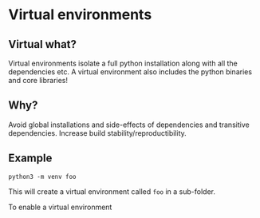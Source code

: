 # Virtual environments

## Virtual what?

Virtual environments isolate a full python installation along with all the dependencies etc.
A virtual environment also includes the python binaries and core libraries!

## Why?

Avoid global installations and side-effects of dependencies and transitive dependencies. Increase build stability/reproductibility.


## Example

`python3 -m venv foo`

This will create a virtual environment called `foo` in a sub-folder.

To enable a virtual environment